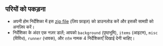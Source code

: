 ## परियों को पकड़ना

- अपनी होम निर्देशिका में इस [zip file](images/assets.zip) (ज़िप फ़ाइल) को डाउनलोड करें और इसकी सामग्री को अनज़िप करें।
- निर्देशिका के अंदर एक नज़र डालें; आपको `background` (पृष्ठभूमि), `items` (आइटम), `misc` (विविध), `runner` (धावक), और `टर्टल` नामक 4 निर्देशिकाएँ दिखाई देनी चाहिए।